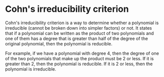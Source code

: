 # Cohn's irreducibility criterion

Cohn's irreducibility criterion is a way to determine whether a polynomial is irreducible (cannot be broken down into simpler factors) or not. It states that if a polynomial can be written as the product of two polynomials and one of them has a degree that is greater than half of the degree of the original polynomial, then the polynomial is reducible.

For example, if we have a polynomial with degree 4, then the degree of one of the two polynomials that make up the product must be 2 or less. If it is greater than 2, then the polynomial is reducible. If it is 2 or less, then the polynomial is irreducible.
